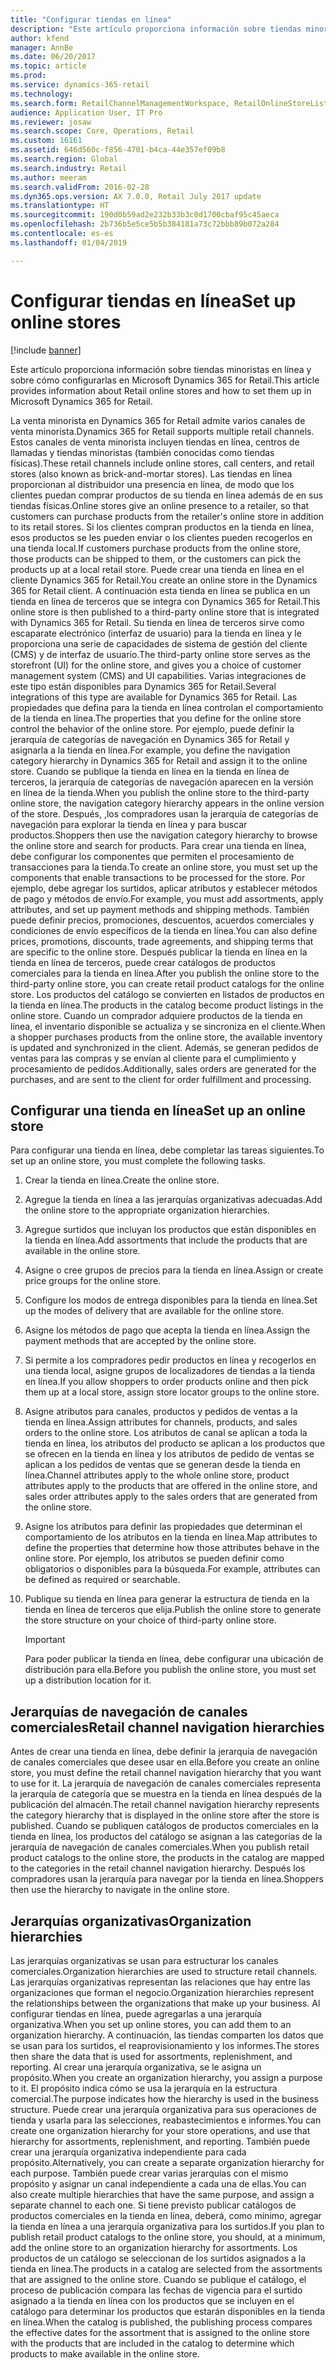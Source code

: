 ```yaml
---
title: "Configurar tiendas en línea"
description: "Este artículo proporciona información sobre tiendas minoristas en línea y sobre cómo configurarlas en Microsoft Dynamics 365 for Retail."
author: kfend
manager: AnnBe
ms.date: 06/20/2017
ms.topic: article
ms.prod: 
ms.service: dynamics-365-retail
ms.technology: 
ms.search.form: RetailChannelManagementWorkspace, RetailOnlineStoreList
audience: Application User, IT Pro
ms.reviewer: josaw
ms.search.scope: Core, Operations, Retail
ms.custom: 16161
ms.assetid: 646d560c-f856-4701-b4ca-44e357ef09b8
ms.search.region: Global
ms.search.industry: Retail
ms.author: meeram
ms.search.validFrom: 2016-02-28
ms.dyn365.ops.version: AX 7.0.0, Retail July 2017 update
ms.translationtype: HT
ms.sourcegitcommit: 190d0b59ad2e232b33b3c0d1700cbaf95c45aeca
ms.openlocfilehash: 2b736b5e5ce5b5b384181a73c72bbb89b072a284
ms.contentlocale: es-es
ms.lasthandoff: 01/04/2019

---
```


# <a name="set-up-online-stores"></a><span data-ttu-id="52e38-103">Configurar tiendas en línea</span><span class="sxs-lookup"><span data-stu-id="52e38-103">Set up online stores</span></span>

[!include [banner](includes/banner.md)]

<span data-ttu-id="52e38-104">Este artículo proporciona información sobre tiendas minoristas en línea y sobre cómo configurarlas en Microsoft Dynamics 365 for Retail.</span><span class="sxs-lookup"><span data-stu-id="52e38-104">This article provides information about Retail online stores and how to set them up in Microsoft Dynamics 365 for Retail.</span></span>

<span data-ttu-id="52e38-105">La venta minorista en Dynamics 365 for Retail admite varios canales de venta minorista.</span><span class="sxs-lookup"><span data-stu-id="52e38-105">Dynamics 365 for Retail supports multiple retail channels.</span></span> <span data-ttu-id="52e38-106">Estos canales de venta minorista incluyen tiendas en línea, centros de llamadas y tiendas minoristas (también conocidas como tiendas físicas).</span><span class="sxs-lookup"><span data-stu-id="52e38-106">These retail channels include online stores, call centers, and retail stores (also known as brick-and-mortar stores).</span></span> <span data-ttu-id="52e38-107">Las tiendas en línea proporcionan al distribuidor una presencia en línea, de modo que los clientes puedan comprar productos de su tienda en línea además de en sus tiendas físicas.</span><span class="sxs-lookup"><span data-stu-id="52e38-107">Online stores give an online presence to a retailer, so that customers can purchase products from the retailer's online store in addition to its retail stores.</span></span> <span data-ttu-id="52e38-108">Si los clientes compran productos en la tienda en línea, esos productos se les pueden enviar o los clientes pueden recogerlos en una tienda local.</span><span class="sxs-lookup"><span data-stu-id="52e38-108">If customers purchase products from the online store, those products can be shipped to them, or the customers can pick the products up at a local retail store.</span></span> <span data-ttu-id="52e38-109">Puede crear una tienda en línea en el cliente Dynamics 365 for Retail.</span><span class="sxs-lookup"><span data-stu-id="52e38-109">You create an online store in the Dynamics 365 for Retail client.</span></span> <span data-ttu-id="52e38-110">A continuación esta tienda en línea se publica en un tienda en línea de terceros que se integra con Dynamics 365 for Retail.</span><span class="sxs-lookup"><span data-stu-id="52e38-110">This online store is then published to a third-party online store that is integrated with Dynamics 365 for Retail.</span></span> <span data-ttu-id="52e38-111">Su tienda en línea de terceros sirve como escaparate electrónico (interfaz de usuario) para la tienda en línea y le proporciona una serie de capacidades de sistema de gestión del cliente (CMS) y de interfaz de usuario.</span><span class="sxs-lookup"><span data-stu-id="52e38-111">The third-party online store serves as the storefront (UI) for the online store, and gives you a choice of customer management system (CMS) and UI capabilities.</span></span> <span data-ttu-id="52e38-112">Varias integraciones de este tipo están disponibles para Dynamics 365 for Retail.</span><span class="sxs-lookup"><span data-stu-id="52e38-112">Several integrations of this type are available for Dynamics 365 for Retail.</span></span> <span data-ttu-id="52e38-113">Las propiedades que defina para la tienda en línea controlan el comportamiento de la tienda en línea.</span><span class="sxs-lookup"><span data-stu-id="52e38-113">The properties that you define for the online store control the behavior of the online store.</span></span> <span data-ttu-id="52e38-114">Por ejemplo, puede definir la jerarquía de categorías de navegación en Dynamics 365 for Retail y asignarla a la tienda en línea.</span><span class="sxs-lookup"><span data-stu-id="52e38-114">For example, you define the navigation category hierarchy in Dynamics 365 for Retail and assign it to the online store.</span></span> <span data-ttu-id="52e38-115">Cuando se publique la tienda en línea en la tienda en línea de terceros, la jerarquía de categorías de navegación aparecen en la versión en línea de la tienda.</span><span class="sxs-lookup"><span data-stu-id="52e38-115">When you publish the online store to the third-party online store, the navigation category hierarchy appears in the online version of the store.</span></span> <span data-ttu-id="52e38-116">Después, ,los compradores usan la jerarquía de categorías de navegación para explorar la tienda en línea y para buscar productos.</span><span class="sxs-lookup"><span data-stu-id="52e38-116">Shoppers then use the navigation category hierarchy to browse the online store and search for products.</span></span> <span data-ttu-id="52e38-117">Para crear una tienda en línea, debe configurar los componentes que permiten el procesamiento de transacciones para la tienda.</span><span class="sxs-lookup"><span data-stu-id="52e38-117">To create an online store, you must set up the components that enable transactions to be processed for the store.</span></span> <span data-ttu-id="52e38-118">Por ejemplo, debe agregar los surtidos, aplicar atributos y establecer métodos de pago y métodos de envío.</span><span class="sxs-lookup"><span data-stu-id="52e38-118">For example, you must add assortments, apply attributes, and set up payment methods and shipping methods.</span></span> <span data-ttu-id="52e38-119">También puede definir precios, promociones, descuentos, acuerdos comerciales y condiciones de envío específicos de la tienda en línea.</span><span class="sxs-lookup"><span data-stu-id="52e38-119">You can also define prices, promotions, discounts, trade agreements, and shipping terms that are specific to the online store.</span></span> <span data-ttu-id="52e38-120">Después publicar la tienda en línea en la tienda en línea de terceros, puede crear catálogos de productos comerciales para la tienda en línea.</span><span class="sxs-lookup"><span data-stu-id="52e38-120">After you publish the online store to the third-party online store, you can create retail product catalogs for the online store.</span></span> <span data-ttu-id="52e38-121">Los productos del catálogo se convierten en listados de productos en la tienda en línea.</span><span class="sxs-lookup"><span data-stu-id="52e38-121">The products in the catalog become product listings in the online store.</span></span> <span data-ttu-id="52e38-122">Cuando un comprador adquiere productos de la tienda en línea, el inventario disponible se actualiza y se sincroniza en el cliente.</span><span class="sxs-lookup"><span data-stu-id="52e38-122">When a shopper purchases products from the online store, the available inventory is updated and synchronized in the client.</span></span> <span data-ttu-id="52e38-123">Además, se generan pedidos de ventas para las compras y se envían al cliente para el cumplimiento y procesamiento de pedidos.</span><span class="sxs-lookup"><span data-stu-id="52e38-123">Additionally, sales orders are generated for the purchases, and are sent to the client for order fulfillment and processing.</span></span>

## <a name="set-up-an-online-store"></a><span data-ttu-id="52e38-124">Configurar una tienda en línea</span><span class="sxs-lookup"><span data-stu-id="52e38-124">Set up an online store</span></span>

<span data-ttu-id="52e38-125">Para configurar una tienda en línea, debe completar las tareas siguientes.</span><span class="sxs-lookup"><span data-stu-id="52e38-125">To set up an online store, you must complete the following tasks.</span></span>

1. <span data-ttu-id="52e38-126">Crear la tienda en línea.</span><span class="sxs-lookup"><span data-stu-id="52e38-126">Create the online store.</span></span>
2. <span data-ttu-id="52e38-127">Agregue la tienda en línea a las jerarquías organizativas adecuadas.</span><span class="sxs-lookup"><span data-stu-id="52e38-127">Add the online store to the appropriate organization hierarchies.</span></span>
3. <span data-ttu-id="52e38-128">Agregue surtidos que incluyan los productos que están disponibles en la tienda en línea.</span><span class="sxs-lookup"><span data-stu-id="52e38-128">Add assortments that include the products that are available in the online store.</span></span>
4. <span data-ttu-id="52e38-129">Asigne o cree grupos de precios para la tienda en línea.</span><span class="sxs-lookup"><span data-stu-id="52e38-129">Assign or create price groups for the online store.</span></span>
5. <span data-ttu-id="52e38-130">Configure los modos de entrega disponibles para la tienda en línea.</span><span class="sxs-lookup"><span data-stu-id="52e38-130">Set up the modes of delivery that are available for the online store.</span></span>
6. <span data-ttu-id="52e38-131">Asigne los métodos de pago que acepta la tienda en línea.</span><span class="sxs-lookup"><span data-stu-id="52e38-131">Assign the payment methods that are accepted by the online store.</span></span>
7. <span data-ttu-id="52e38-132">Si permite a los compradores pedir productos en línea y recogerlos en una tienda local, asigne grupos de localizadores de tiendas a la tienda en línea.</span><span class="sxs-lookup"><span data-stu-id="52e38-132">If you allow shoppers to order products online and then pick them up at a local store, assign store locator groups to the online store.</span></span>
8. <span data-ttu-id="52e38-133">Asigne atributos para canales, productos y pedidos de ventas a la tienda en línea.</span><span class="sxs-lookup"><span data-stu-id="52e38-133">Assign attributes for channels, products, and sales orders to the online store.</span></span> <span data-ttu-id="52e38-134">Los atributos de canal se aplican a toda la tienda en línea, los atributos del producto se aplican a los productos que se ofrecen en la tienda en línea y los atributos de pedido de ventas se aplican a los pedidos de ventas que se generan desde la tienda en línea.</span><span class="sxs-lookup"><span data-stu-id="52e38-134">Channel attributes apply to the whole online store, product attributes apply to the products that are offered in the online store, and sales order attributes apply to the sales orders that are generated from the online store.</span></span>
9. <span data-ttu-id="52e38-135">Asigne los atributos para definir las propiedades que determinan el comportamiento de los atributos en la tienda en línea.</span><span class="sxs-lookup"><span data-stu-id="52e38-135">Map attributes to define the properties that determine how those attributes behave in the online store.</span></span> <span data-ttu-id="52e38-136">Por ejemplo, los atributos se pueden definir como obligatorios o disponibles para la búsqueda.</span><span class="sxs-lookup"><span data-stu-id="52e38-136">For example, attributes can be defined as required or searchable.</span></span>
10. <span data-ttu-id="52e38-137">Publique su tienda en línea para generar la estructura de tienda en la tienda en línea de terceros que elija.</span><span class="sxs-lookup"><span data-stu-id="52e38-137">Publish the online store to generate the store structure on your choice of third-party online store.</span></span>

    > [!IMPORTANT]
    > <span data-ttu-id="52e38-138">Para poder publicar la tienda en línea, debe configurar una ubicación de distribución para ella.</span><span class="sxs-lookup"><span data-stu-id="52e38-138">Before you publish the online store, you must set up a distribution location for it.</span></span>

## <a name="retail-channel-navigation-hierarchies"></a><span data-ttu-id="52e38-139">Jerarquías de navegación de canales comerciales</span><span class="sxs-lookup"><span data-stu-id="52e38-139">Retail channel navigation hierarchies</span></span>

<span data-ttu-id="52e38-140">Antes de crear una tienda en línea, debe definir la jerarquía de navegación de canales comerciales que desee usar en ella.</span><span class="sxs-lookup"><span data-stu-id="52e38-140">Before you create an online store, you must define the retail channel navigation hierarchy that you want to use for it.</span></span> <span data-ttu-id="52e38-141">La jerarquía de navegación de canales comerciales representa la jerarquía de categoría que se muestra en la tienda en línea después de la publicación del almacén.</span><span class="sxs-lookup"><span data-stu-id="52e38-141">The retail channel navigation hierarchy represents the category hierarchy that is displayed in the online store after the store is published.</span></span> <span data-ttu-id="52e38-142">Cuando se publiquen catálogos de productos comerciales en la tienda en línea, los productos del catálogo se asignan a las categorías de la jerarquía de navegación de canales comerciales.</span><span class="sxs-lookup"><span data-stu-id="52e38-142">When you publish retail product catalogs to the online store, the products in the catalog are mapped to the categories in the retail channel navigation hierarchy.</span></span> <span data-ttu-id="52e38-143">Después los compradores usan la jerarquía para navegar por la tienda en línea.</span><span class="sxs-lookup"><span data-stu-id="52e38-143">Shoppers then use the hierarchy to navigate in the online store.</span></span>

## <a name="organization-hierarchies"></a><span data-ttu-id="52e38-144">Jerarquías organizativas</span><span class="sxs-lookup"><span data-stu-id="52e38-144">Organization hierarchies</span></span>

<span data-ttu-id="52e38-145">Las jerarquías organizativas se usan para estructurar los canales comerciales.</span><span class="sxs-lookup"><span data-stu-id="52e38-145">Organization hierarchies are used to structure retail channels.</span></span> <span data-ttu-id="52e38-146">Las jerarquías organizativas representan las relaciones que hay entre las organizaciones que forman el negocio.</span><span class="sxs-lookup"><span data-stu-id="52e38-146">Organization hierarchies represent the relationships between the organizations that make up your business.</span></span> <span data-ttu-id="52e38-147">Al configurar tiendas en línea, puede agregarlas a una jerarquía organizativa.</span><span class="sxs-lookup"><span data-stu-id="52e38-147">When you set up online stores, you can add them to an organization hierarchy.</span></span> <span data-ttu-id="52e38-148">A continuación, las tiendas comparten los datos que se usan para los surtidos, el reaprovisionamiento y los informes.</span><span class="sxs-lookup"><span data-stu-id="52e38-148">The stores then share the data that is used for assortments, replenishment, and reporting.</span></span> <span data-ttu-id="52e38-149">Al crear una jerarquía organizativa, se le asigna un propósito.</span><span class="sxs-lookup"><span data-stu-id="52e38-149">When you create an organization hierarchy, you assign a purpose to it.</span></span> <span data-ttu-id="52e38-150">El propósito indica cómo se usa la jerarquía en la estructura comercial.</span><span class="sxs-lookup"><span data-stu-id="52e38-150">The purpose indicates how the hierarchy is used in the business structure.</span></span> <span data-ttu-id="52e38-151">Puede crear una jerarquía organizativa para sus operaciones de tienda y usarla para las selecciones, reabastecimientos e informes.</span><span class="sxs-lookup"><span data-stu-id="52e38-151">You can create one organization hierarchy for your store operations, and use that hierarchy for assortments, replenishment, and reporting.</span></span> <span data-ttu-id="52e38-152">También puede crear una jerarquía organizativa independiente para cada propósito.</span><span class="sxs-lookup"><span data-stu-id="52e38-152">Alternatively, you can create a separate organization hierarchy for each purpose.</span></span> <span data-ttu-id="52e38-153">También puede crear varias jerarquías con el mismo propósito y asignar un canal independiente a cada una de ellas.</span><span class="sxs-lookup"><span data-stu-id="52e38-153">You can also create multiple hierarchies that have the same purpose, and assign a separate channel to each one.</span></span> <span data-ttu-id="52e38-154">Si tiene previsto publicar catálogos de productos comerciales en la tienda en línea, deberá, como mínimo, agregar la tienda en línea a una jerarquía organizativa para los surtidos.</span><span class="sxs-lookup"><span data-stu-id="52e38-154">If you plan to publish retail product catalogs to the online store, you should, at a minimum, add the online store to an organization hierarchy for assortments.</span></span> <span data-ttu-id="52e38-155">Los productos de un catálogo se seleccionan de los surtidos asignados a la tienda en línea.</span><span class="sxs-lookup"><span data-stu-id="52e38-155">The products in a catalog are selected from the assortments that are assigned to the online store.</span></span> <span data-ttu-id="52e38-156">Cuando se publique el catálogo, el proceso de publicación compara las fechas de vigencia para el surtido asignado a la tienda en línea con los productos que se incluyen en el catálogo para determinar los productos que estarán disponibles en la tienda en línea.</span><span class="sxs-lookup"><span data-stu-id="52e38-156">When the catalog is published, the publishing process compares the effective dates for the assortment that is assigned to the online store with the products that are included in the catalog to determine which products to make available in the online store.</span></span>

